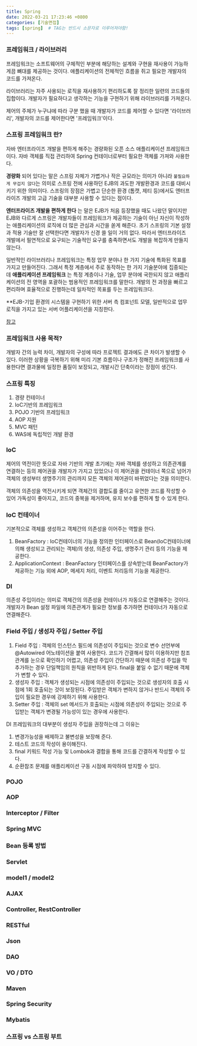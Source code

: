 ```yaml
---
title: Spring
date: 2022-03-21 17:23:46 +0800
categories: [기술면접]
tags: [spring]  # TAG는 반드시 소문자로 이루어져야함!
---
```


### 프레임워크 / 라이브러리
프레임워크는 소프트웨어의 구체적인 부분에 해당하는 설계와 구현을 재사용이 가능하게끔 뼈대를 제공하는 것이다. 애플리케이션의 전체적인 흐름을 쥐고 필요한 개발자의 코드를 가져온다.

라이브러리는 자주 사용되는 로직을 재사용하기 편리하도록 잘 정리한 일련의 코드들의 집합이다. 개발자가 필요하다고 생각하는 기능을 구현하기 위해 라이브러리를 가져온다.

제어의 주체가 누구냐에 따라 구분 했을 때 개발자가 코드를 제어할 수 있다면 '라이브러리', 개발자의 코드를 제어한다면 '프레임워크'이다.

### 스프링 프레임워크 란?
자바 엔터프라이즈 개발을 편하게 해주는 경량화된 오픈 소스 애플리케이션 프레임워크이다. 자바 객체를 직접 관리하여 Spring 컨테이너로부터 필요한 객체를 가져와 사용한다.

__경량화__ 되어 있다는 말은 스프링 자체가 가볍거나 작은 규모라는 의미가 아니라 `불필요하게 무겁지 않다`는 의미로 스프링 전에 사용하던 EJB의 과도한 개발환경과 코드를 대비시키기 위한 의미이다.
스프링의 장점은 가볍고 단순한 환경 (톰캣, 제티 등)에서도 엔터프라이즈 개발의 고급 기술을 대부분 사용할 수 있다는 점이다.

__엔터프라이즈 개발을 편하게 한다__ 는 말은 EJB가 처음 등장했을 때도 나왔던 말이지만 EJB와 다르게 스프링은 개발자들이 프레임워크가 제공하는 기술이 아닌 자신이 작성하는 애플리케이션의 로직에 더 많은 관심과 시간을 쏟게 해준다.
초기 스프링의 기본 설정과 적용 기술만 잘 선택한다면 개발자가 신경 쓸 일이 거의 없다. 따라서 엔터프라이즈 개발에서 필연적으로 요구되는 기술적인 요구를 충족하면서도 개발을 복잡하게 만들지 않는다.

일반적인 라이브러리나 프레임워크는 특정 업무 분야나 한 가지 기술에 특화된 목표를 가지고 만들어진다. 그래서 특정 계층에서 주로 동작하는 한 가지 기술분야에 집중되는데
__애플리케이션 프레임워크__ 는 특정 계층이나 기술, 업무 분야에 국한되지 않고 애플리케이션의 전 영역을 포괄하는 범용적인 프레임워크를 말한다. 개발의 전 과정을 빠르고 편리하며 효율적으로 진행하는데 일차적인 목표를 두는 프레임워크다.

**EJB-기업 환경의 시스템을 구현하기 위한 서버 측 컴포넌트 모델, 일반적으로 업무 로직을 가지고 있는 서버 어플리케이션을 지칭한다.

[참고](https://12bme.tistory.com/157)

### 프레임워크 사용 목적?
개발자 간의 능력 차이, 개발자의 구성에 따라 프로젝트 결과에도 큰 차이가 발생할 수 있다. 이러한 상황을 극복하기 위해 미리 기본 흐름이나 구조가 정해진 프레임워크를 사용한다면 결과물에 일정한 품질이 보장되고, 개발시간 단축이라는 장점이 생긴다.

### 스프링 특징
1. 경량 컨테이너
2. IoC기반의 프레임워크
3. POJO 기반의 프레임워크
4. AOP 지원
5. MVC 패턴
6. WAS에 독립적인 개발 환경

### IoC
제어의 역전이란 뜻으로 자바 기반의 개발 초기에는 자바 객체를 생성하고 의존관계를 연결하는 등의 제어권을 개발자가 가지고 있었으나 이 제어권을 컨테이너 쪽으로 넘어가
객체의 생성부터 생명주기의 관리까지 모든 객체의 제어권이 바뀌었다는 것을 의미한다.

객체의 의존성을 역전시키게 되면 객체간의 결합도를 줄이고 유연한 코드를 작성할 수 있어 가독성이 좋아지고, 코드의 중복을 제거하며, 유지 보수를 편하게 할 수 있게 한다.

### IoC 컨테이너
기본적으로 객체를 생성하고 객체간의 의존성을 이어주는 역할을 한다.

1) BeanFactory : IoC컨테이너의 기능을 정의한 인터페이스로 Bean(IoC컨테이너에 의해 생성되고 관리되는 객체)의 생성, 의존성 주입, 생명주기 관리 등의 기능을 제공한다.
2) ApplicationContext : BeanFactory 인터페이스를 상속받는데 BeanFactory가 제공하는 기능 외에 AOP, 메세지 처리, 이벤트 처리등의 기능을 제공한다.

### DI
의존성 주입이라는 의미로 객체간의 의존성을 컨테이너가 자동으로 연결해주는 것이다. 개발자가 Bean 설정 파일에 의존관계가 필요한 정보를 추가하면 컨테이너가 자동으로 연결해준다.

### Field 주입 / 생성자 주입 / Setter 주입
1) Field 주입 : 객체의 인스턴스 필드에 의존성이 주입되는 것으로 변수 선언부에 @Autowired 어노테이션을 붙여 사용한다. 코드가 간결해서 많이 이용하지만 참조관계를 눈으로 확인하기 어렵고, 의존성 주입이 간단하기 때문에
의존성 주입을 막 추가하는 경우 단일책임의 원칙을 위반하게 된다. final을 붙일 수 없기 때문에 객체가 변할 수 있다.
2) 생성자 주입 : 객체가 생성되는 시점에 의존성이 주입되는 것으로 생성자의 호출 시점에 1회 호출되는 것이 보장된다. 주입받은 객체가 변하지 않거나 반드시 객체의 주입이 필요한 경우에 강제하기 위해 사용한다.
3) Setter 주입 : 객체의 set 메서드가 호출되는 시점에 의존성이 주입되는 것으로 주입받는 객체가 변경될 가능성이 있는 경우에 사용한다.

DI 프레임워크의 대부분이 생성자 주입을 권장하는데 그 이유는
1) 변경가능성을 배제하고 불변성을 보장해 준다.
2) 테스트 코드의 작성이 용이해진다.
3) final 키워드 작성 가능 및 Lombok과 결합을 통해 코드를 간결하게 작성할 수 있다.
4) 순환참조 문제를 애플리케이션 구동 시점에 파악하여 방지할 수 있다.

### POJO


### AOP


### Interceptor / Filter


### Spring MVC


### Bean 등록 방법


### Servlet


### model1 / model2


### AJAX


### Controller, RestController


### RESTful


### Json


### DAO


### VO / DTO


### Maven


### Spring Security


### Mybatis


### 스프링 vs 스프링 부트
